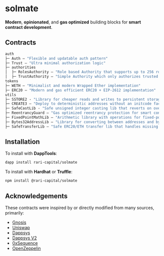 # solmate

**Modern**, **opinionated**, and **gas optimized** building blocks for **smart contract development**.

## Contracts

```ml
auth
├─ Auth — "Flexible and updatable auth pattern"
├─ Trust — "Ultra minimal authorization logic"
├─ authorities
│  ├─ RolesAuthority — "Role based Authority that supports up to 256 roles"
│  ├─ TrustAuthority — "Simple Authority which only authorizes trusted users"
tokens
├─ WETH — "Minimalist and modern Wrapped Ether implementation"
├─ ERC20 — "Modern and gas efficient ERC20 + EIP-2612 implementation"
utils
├─ SSTORE2 - "Library for cheaper reads and writes to persistent storage"
├─ CREATE3 — "Deploy to deterministic addresses without an initcode factor"
├─ SafeCastLib - "Safe unsigned integer casting lib that reverts on overflow"
├─ ReentrancyGuard — "Gas optimized reentrancy protection for smart contracts"
├─ FixedPointMathLib — "Arithmetic library with operations for fixed-point numbers"
├─ Bytes32AddressLib — "Library for converting between addresses and bytes32 values"
├─ SafeTransferLib — "Safe ERC20/ETH transfer lib that handles missing return values"
```

## Installation

To install with **DappTools**:

```sh
dapp install rari-capital/solmate
```

To install with **Hardhat** or **Truffle**:

```sh
npm install @rari-capital/solmate
```

## Acknowledgements

These contracts were inspired by or directly modified from many sources, primarily:

- [Gnosis](https://github.com/gnosis/gp-v2-contracts)
- [Uniswap](https://github.com/Uniswap/uniswap-lib)
- [Dappsys](https://github.com/dapphub/dappsys)
- [Dappsys V2](https://github.com/dapp-org/dappsys-v2)
- [0xSequence](https://github.com/0xSequence)
- [OpenZeppelin](https://github.com/OpenZeppelin/openzeppelin-contracts)
